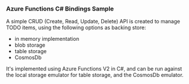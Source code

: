 ### Azure Functions C# Bindings Sample

A simple CRUD (Create, Read, Update, Delete) API is created to manage TODO items, using the following options as backing store:

- in memory implementation
- blob storage
- table storage
- CosmosDb

It's implemented using Azure Functions V2 in C#, and can be run against the local storage emulator for table storage, and the CosmosDb emulator.